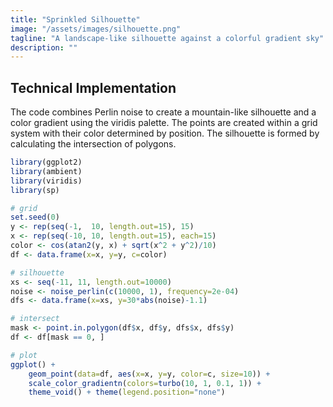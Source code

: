 ```yaml
---
title: "Sprinkled Silhouette"
image: "/assets/images/silhouette.png"
tagline: "A landscape-like silhouette against a colorful gradient sky"
description: ""
---
```



## Technical Implementation
The code combines Perlin noise to create a mountain-like silhouette and a color gradient using the viridis palette. The points are created within a grid system with their color determined by position. The silhouette is formed by calculating the intersection of polygons.

```r
library(ggplot2)
library(ambient)
library(viridis)
library(sp)

# grid
set.seed(0)
y <- rep(seq(-1,  10, length.out=15), 15)
x <- rep(seq(-10, 10, length.out=15), each=15)
color <- cos(atan2(y, x) + sqrt(x^2 + y^2)/10)
df <- data.frame(x=x, y=y, c=color)

# silhouette
xs <- seq(-11, 11, length.out=10000)
noise <- noise_perlin(c(10000, 1), frequency=2e-04) 
dfs <- data.frame(x=xs, y=30*abs(noise)-1.1)

# intersect
mask <- point.in.polygon(df$x, df$y, dfs$x, dfs$y)
df <- df[mask == 0, ]

# plot
ggplot() +
    geom_point(data=df, aes(x=x, y=y, color=c, size=10)) +
    scale_color_gradientn(colors=turbo(10, 1, 0.1, 1)) +
    theme_void() + theme(legend.position="none")
```